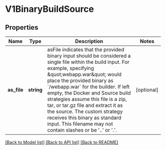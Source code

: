 # V1BinaryBuildSource

## Properties
Name | Type | Description | Notes
------------ | ------------- | ------------- | -------------
**as_file** | **string** | asFile indicates that the provided binary input should be considered a single file within the build input. For example, specifying \&quot;webapp.war\&quot; would place the provided binary as &#x60;/webapp.war&#x60; for the builder. If left empty, the Docker and Source build strategies assume this file is a zip, tar, or tar.gz file and extract it as the source. The custom strategy receives this binary as standard input. This filename may not contain slashes or be &#39;..&#39; or &#39;.&#39;. | [optional] 

[[Back to Model list]](../README.md#documentation-for-models) [[Back to API list]](../README.md#documentation-for-api-endpoints) [[Back to README]](../README.md)


